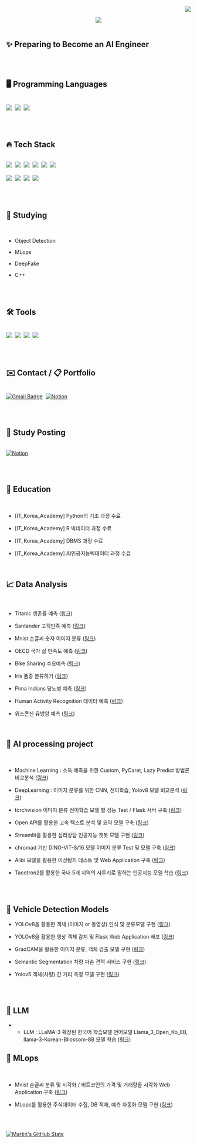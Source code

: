 <div align="right">

![](https://komarev.com/ghpvc/?username=sinheechan&color=lightgrey)
</div>

<div align="center">
  <img src="https://github.com/sinheechan/sinheechan/assets/147711497/2b2ed3fc-bf74-472e-9401-8dc09be2b116" />
</div> 

<br/>

<h2> ✨  Preparing to Become an AI Engineer</h2>

<br/><br/>

<h2>🖥️  Programming Languages</h2>

<br/>

<div>
  <img src="https://img.shields.io/badge/python%20-%2314354C.svg?style=for-the-badge&logo=Python&logoColor=white"/>&nbsp
  <img src="https://img.shields.io/badge/MySQL-F5C300?style=for-the-badge&logo=MySQL&logoColor=black"/>&nbsp
  <img src="https://img.shields.io/badge/RStudio-007AFF?style=for-the-badge&logo=R&logoColor=white"/>&nbsp
</div>

<br /><br />

<h2>🔥  Tech Stack</h2>

<br/>

<div>
  <img src="https://img.shields.io/badge/pandas-150458.svg?style=for-the-badge&logo=pandas&logoColor=white" />&nbsp
  <img src="https://img.shields.io/badge/numpy-4d77cf.svg?style=for-the-badge&logo=numpy&logoColor=white" />&nbsp
  <img src="https://img.shields.io/badge/scikitlearn-20232a.svg?style=for-the-badge&logo=scikitlearn&logoColor=61DAFB" />&nbsp
  <img src="https://img.shields.io/badge/tensorflow-E34F26.svg?style=for-the-badge&logo=tensorflow&logoColor=white" />&nbsp
  <img src="https://img.shields.io/badge/pytorch-FF4154.svg?style=for-the-badge&logo=pytorch&logoColor=white" />&nbsp
  <img src="https://img.shields.io/badge/keras-c14438.svg?style=for-the-badge&logo=keras&logoColor=white" />&nbsp
</div>

<br/>

<div>
  <img src="https://img.shields.io/badge/flask-20232a.svg?style=for-the-badge&logo=flask&logoColor=white" />&nbsp
  <img src="https://img.shields.io/badge/streamlit-c14438.svg?style=for-the-badge&logo=streamlit&logoColor=white" />&nbsp
  <img src="https://img.shields.io/badge/Ultralytics-007ACC.svg?style=for-the-badge&logo=Ultralytics&logoColor=white" />&nbsp
  <img src="https://img.shields.io/badge/MLops-1daabb.svg?style=for-the-badge&logo=MLops&logoColor=white" />&nbsp
</div>

<br /><br />

<h2>📙  Studying </h2>

<br />

<div>
  
- Object Detection
  
- MLops
  
- DeepFake
  
- C++

<br /><br />

<h2>🛠 Tools </h2>

<br />

<div>
  <img src="https://img.shields.io/badge/github-20232a.svg?style=for-the-badge&logo=github&logoColor=white" />&nbsp
  <img src="https://img.shields.io/badge/VSCode-2C2C32.svg?style=for-the-badge&logo=visual-studio-code&logoColor=22ABF3" />&nbsp
  <img src="https://img.shields.io/badge/jupyter-2C2C32.svg?style=for-the-badge&logo=jupyter&logoColor=F37726" />&nbsp
  <img src="https://img.shields.io/badge/dbeaver-2C2C32.svg?style=for-the-badge&logo=dbeaver&logoColor=F37726" />&nbsp

</div>
  
<br /><br />

<h2>✉️  Contact / 📋 Portfolio</h2>
<br/>
<div>
  <a href="mailto:gmlcks0905@gmail.com" target="_blank"> <!-- Gmail -->
  <img src="https://img.shields.io/badge/gmlcks0905%40gmail.com-c14438?style=for-the-badge&logo=Gmail&logoColor=white" alt="Gmail Badge"></a>&nbsp
  <a href="https://noon-lynx-02e.notion.site/ae6a8cd765ef46669580fd863ef9b37c?pvs=4" target="_blank"> <!-- Notion -->
  <img src="https://img.shields.io/badge/Notion-d9d9d9.svg?style=for-the-badge&logo=Notion&logoColor=black" alt="Notion"></a>&nbsp
  </div>

<br/><br/>

<h2>📝 Study Posting </h2>

<br/>

<div >
  <a href="https://noon-lynx-02e.notion.site/SKILLS__-52ac83235371453f88ca492b4f233cd5?pvs=4" target="_blank"> <!-- Notion -->
  <img src="https://img.shields.io/badge/Notion-d9d9d9?style=for-the-badge&logo=Notion&logoColor=black" alt="Notion"></a>&nbsp
  
<br /><br />

<h2>🚩  Education</h2>

<br/>

- [IT_Korea_Academy] Python의 기초 과정 수료
  
- [IT_Korea_Academy] R 빅데이터 과정 수료
  
- [IT_Korea_Academy] DBMS 과정 수료
  
- [IT_Korea_Academy] AI인공지능빅데이터 과정 수료

  
<br/>

<h2>📈  Data Analysis</h2>

<br/>

- Titanic 생존률 예측  ([링크](https://github.com/sinheechan/Data_Analysis_Titanic.git))  

- Santander 고객만족 예측  ([링크](https://github.com/sinheechan/Data_Analysis_Santander.git))

- Mnist 손글씨 숫자 이미지 분류 ([링크](https://github.com/sinheechan/Data_Analysis_Mnist.git))

- OECD 국가 삶 만족도 예측 ([링크](https://github.com/sinheechan/Data_Analysis_OECD.git))

- Bike Sharing 수요예측 ([링크](https://github.com/sinheechan/Data_Analysis_BikeSharing.git))

- Iris 품종 분류하기 ([링크](https://github.com/sinheechan/Data_analysis_IRIS.git))

- Pima Indians 당뇨병 예측 ([링크](https://github.com/sinheechan/Data_analysis_Pima.git))

- Human Activity Recognition 데이터 예측 ([링크](https://github.com/sinheechan/Data_analysis_HumanActivity.git))

- 위스콘신 유방암 예측 ([링크](https://github.com/sinheechan/Data_analysis_Wisconsin.git))
  
<br/>

<h2>🤖  AI processing project</h2>

<br/>

- Machine Learning : 소득 예측을 위한 Custom, PyCaret, Lazy Predict 방법론 비교분석 ([링크](https://github.com/sinheechan/ML_AutoModel_test.git))
  
- DeepLearning : 이미지 분류를 위한 CNN, 전이학습, Yolov8 모델 비교분석 ([링크](https://github.com/sinheechan/Projuct_Cls_Model_test.git))

- torchvision 이미지 분류 전이학습 모델 별 성능 Test / Flask 서버 구축 ([링크](https://github.com/sinheechan/Project_Image_cls_Flask.git))
  
- Open API를 활용한 고속 텍스트 분석 및 요약 모델 구축 ([링크](https://github.com/sinheechan/Text_summarization_Translation.git))
  
- Streamlit을 활용한 심리상담 인공지능 챗봇 모델 구현 ([링크](https://github.com/sinheechan/Project_Chatbot.git))

- chromad 기반 DINO-ViT-S/16 모델 이미지 분류 Test 및 모델 구축 ([링크](https://github.com/sinheechan/chromadb_ViT_food.git))  

- Alibi 모델을 활용한 이상탐지 테스트 및 Web Application 구축 ([링크](https://github.com/sinheechan/Outlier_Alibi_Flask.git))

- Tacotron2를 활용한 국내 5개 지역의 사투리로 말하는 인공지능 모델 학습 ([링크](https://github.com/sinheechan/Project_TTS_STT_Flask.git))

<br /><br />

<h2>🚗 Vehicle Detection Models </h2>

- YOLOv8을 활용한 객체 (이미지 or 동영상) 인식 및 분류모델 구현 ([링크](https://github.com/sinheechan/Project_Yolov8.git))
  
- YOLOv8을 활용한 영상 객체 감지 및 Flask Web Application 배포 ([링크](https://github.com/sinheechan/Project_yolov8_cls_flask.git))

- GradCAM을 활용한 이미지 분류, 객체 검출 모델 구현 ([링크](https://github.com/sinheechan/CAM_Binary-classifier.git))

- Semantic Segmentation 차량 파손 견적 서비스 구현 ([링크](https://github.com/sinheechan/Car_damage_segment.git))

- Yolov5 객체(차량) 간 거리 측정 모델 구현 ([링크](https://github.com/sinheechan/Yolov5_Car_Distance.git))

<br /><br />

<h2>📢 LLM </h2>

- - LLM : LLaMA-3 확장된 한국어 학습모델 언어모델 Llama_3_Open_Ko_8B, llama-3-Korean-Bllossom-8B 모델 학습 ([링크](https://github.com/sinheechan/LLM_Chatbot.git)) 

<h2>🎯 MLops</h2>

<br />

- Mnist 손글씨 분류 및 시각화 / 비트코인의 가격 및 거래량을 시각화 Web Application 구축 ([링크](https://github.com/sinheechan/Project_streamlit_Webapp.git))

- MLops를 활용한 주식데이터 수집, DB 적재, 예측 자동화 모델 구현 ([링크](https://github.com/sinheechan/Project_MLops.git))

<br /><br />

<a href="https://github.com/sinheechan">
  <img align="center" src="https://github-readme-stats.vercel.app/api?username=sinheechan&show_icons=true&line_height=27&count_private=true&title_color=ffffff&text_color=c9cacc&icon_color=2bbc8a&bg_color=1d1f21" alt="Martin's GitHub Stats" />
</a>



